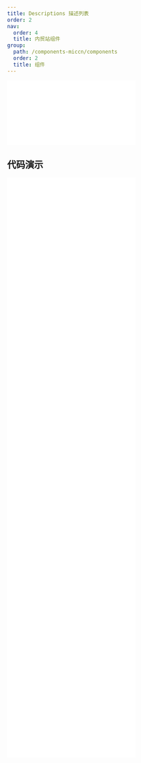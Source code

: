 ```yaml
---
title: Descriptions 描述列表
order: 2
nav:
  order: 4
  title: 内贸站组件
group:
  path: /components-miccn/components
  order: 2
  title: 组件
---
```


<div>
<embed src="@docs-common/descriptions/index.md"></embed>
</div>
        
## 代码演示

<Row gutter=8>

  <Col span=24>
    
  <div class="code-box"><embed src="@abiz-rc-miccn/descriptions/demo/basic-descriptions-miccn.md"></embed></div>
          
  <div class="code-box"><embed src="@abiz-rc-miccn/descriptions/demo/border-descriptions-miccn.md"></embed></div>
          
  <div class="code-box"><embed src="@abiz-rc-miccn/descriptions/demo/responsive-descriptions-miccn.md"></embed></div>
          
  <div class="code-box"><embed src="@abiz-rc-miccn/descriptions/demo/size-descriptions-miccn.md"></embed></div>
          
  <div class="code-box"><embed src="@abiz-rc-miccn/descriptions/demo/style-descriptions-miccn.md"></embed></div>
          
  <div class="code-box"><embed src="@abiz-rc-miccn/descriptions/demo/text-descriptions-miccn.md"></embed></div>
          
  <div class="code-box"><embed src="@abiz-rc-miccn/descriptions/demo/vertical-border-descriptions-miccn.md"></embed></div>
          
  <div class="code-box"><embed src="@abiz-rc-miccn/descriptions/demo/vertical-descriptions-miccn.md"></embed></div>
          
  </Col>
          
</Row>
        
<div><embed src="@docs-common/descriptions/index-api.md"></embed><div>
        